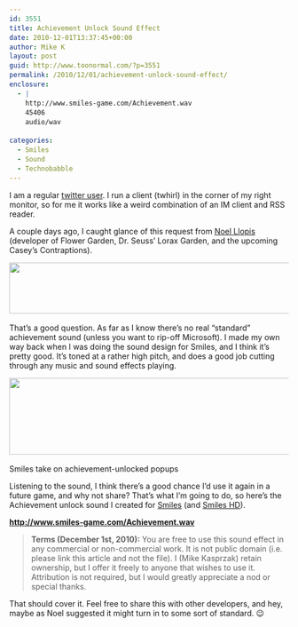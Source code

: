 ```yaml
---
id: 3551
title: Achievement Unlock Sound Effect
date: 2010-12-01T13:37:45+00:00
author: Mike K
layout: post
guid: http://www.toonormal.com/?p=3551
permalink: /2010/12/01/achievement-unlock-sound-effect/
enclosure:
  - |
    http://www.smiles-game.com/Achievement.wav
    45406
    audio/wav
    
categories:
  - Smiles
  - Sound
  - Technobabble
---
```

I am a regular [twitter user](http://twitter.com/mikekasprzak). I run a client (twhirl) in the corner of my right monitor, so for me it works like a weird combination of an IM client and RSS reader.

A couple days ago, I caught glance of this request from [Noel Llopis](http://gamesfromwithin.com/) (developer of Flower Garden, Dr. Seuss&#8217; Lorax Garden, and the upcoming Casey’s Contraptions).

<center>
  <a href="http://twitter.com/#!/noel_llopis/status/9509528957616128"><img src="/wp-content/uploads/2010/12/NoelTwitter.png" alt="" title="NoelTwitter" width="540" height="92" class="size-full wp-image-3554" srcset="/wp-content/uploads/2010/12/NoelTwitter.png 540w, /wp-content/uploads/2010/12/NoelTwitter-450x76.png 450w" sizes="(max-width: 540px) 100vw, 540px" /></a>
</center>

That&#8217;s a good question. As far as I know there&#8217;s no real &#8220;standard&#8221; achievement sound (unless you want to rip-off Microsoft). I made my own way back when I was doing the sound design for Smiles, and I think it&#8217;s pretty good. It&#8217;s toned at a rather high pitch, and does a good job cutting through any music and sound effects playing.

<div id="attachment_3552" style="max-width: 567px" class="wp-caption aligncenter">
  <a href="/wp-content/uploads/2010/12/Achievement.jpg"><img src="/wp-content/uploads/2010/12/Achievement.jpg" alt="" title="Achievement" width="557" height="138" class="size-full wp-image-3552" srcset="/wp-content/uploads/2010/12/Achievement.jpg 557w, /wp-content/uploads/2010/12/Achievement-450x111.jpg 450w" sizes="(max-width: 557px) 100vw, 557px" /></a>
  
  <p class="wp-caption-text">
    Smiles take on achievement-unlocked popups
  </p>
</div>

Listening to the sound, I think there&#8217;s a good chance I&#8217;d use it again in a future game, and why not share? That&#8217;s what I&#8217;m going to do, so here&#8217;s the Achievement unlock sound I created for [Smiles](http://www.smiles-game.com) (and [Smiles HD](http://www.smileshd.com)).

**<http://www.smiles-game.com/Achievement.wav>**

> **Terms (December 1st, 2010):** You are free to use this sound effect in any commercial or non-commercial work. It is not public domain (i.e. please link this article and not the file). I (Mike Kasprzak) retain ownership, but I offer it freely to anyone that wishes to use it. Attribution is not required, but I would greatly appreciate a nod or special thanks.

That should cover it. Feel free to share this with other developers, and hey, maybe as Noel suggested it might turn in to some sort of standard. 😉
